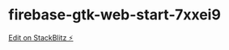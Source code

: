 # firebase-gtk-web-start-7xxei9

[Edit on StackBlitz ⚡️](https://stackblitz.com/edit/firebase-gtk-web-start-7xxei9)